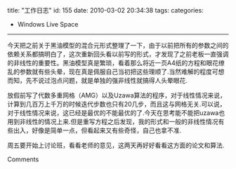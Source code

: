 title: "工作日志"
id: 155
date: 2010-03-02 20:34:38
tags: 
categories: 
- Windows Live Space
---


今天把之前关于黑油模型的混合元形式整理了一下，由于以前把所有的参数之间的依赖关系都搞明白了，这次重新回头看以前写的形式，才发现了之前老板一直强调的非线性的重要性。黑油模型真是繁琐，看着那么将近一页A4纸的方程和眼花缭乱的参数就有些头晕，现在真是佩服自己当初把这些理顺了.当然难解的程度可想而知，先不说过泡点问题，就是单独的强非线性就搞得人头晕眼花.

放假前写了代数多重网格（AMG）以及Uzawa算法的程序，对于线性情况来说，计算到几百万上千万的时候迭代步数也只有20几步，而且这与网格无关.可以说，对于线性情况来说，这已经是最优的不能最优的了.今天在思考能不能把uzawa也用到非线性的情况上来.但是重写方程之后发现，我的形式和一般的非线性情况有些出入，好像是简单一点，但看起来又有些奇怪，自己也拿不准.

周五要开始上讨论班，看看老师的意见，这两天再好好看看这方面的论文和算法.

Comments
